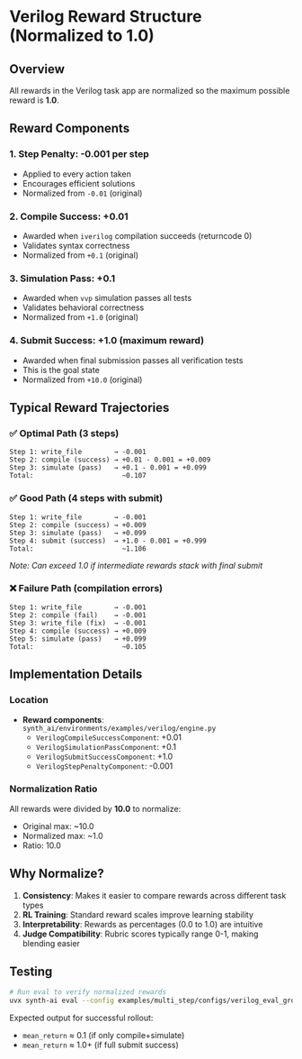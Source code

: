 # Verilog Reward Structure (Normalized to 1.0)

## Overview
All rewards in the Verilog task app are normalized so the maximum possible reward is **1.0**.

## Reward Components

### 1. Step Penalty: **-0.001** per step
- Applied to every action taken
- Encourages efficient solutions
- Normalized from `-0.01` (original)

### 2. Compile Success: **+0.01**
- Awarded when `iverilog` compilation succeeds (returncode 0)
- Validates syntax correctness
- Normalized from `+0.1` (original)

### 3. Simulation Pass: **+0.1**
- Awarded when `vvp` simulation passes all tests
- Validates behavioral correctness
- Normalized from `+1.0` (original)

### 4. Submit Success: **+1.0** (maximum reward)
- Awarded when final submission passes all verification tests
- This is the goal state
- Normalized from `+10.0` (original)

## Typical Reward Trajectories

### ✅ Optimal Path (3 steps)
```
Step 1: write_file        → -0.001
Step 2: compile (success) → +0.01 - 0.001 = +0.009
Step 3: simulate (pass)   → +0.1 - 0.001 = +0.099
Total:                      ~0.107
```

### ✅ Good Path (4 steps with submit)
```
Step 1: write_file        → -0.001
Step 2: compile (success) → +0.009
Step 3: simulate (pass)   → +0.099
Step 4: submit (success)  → +1.0 - 0.001 = +0.999
Total:                      ~1.106
```
*Note: Can exceed 1.0 if intermediate rewards stack with final submit*

### ❌ Failure Path (compilation errors)
```
Step 1: write_file        → -0.001
Step 2: compile (fail)    → -0.001
Step 3: write_file (fix)  → -0.001
Step 4: compile (success) → +0.009
Step 5: simulate (pass)   → +0.099
Total:                      ~0.105
```

## Implementation Details

### Location
- **Reward components**: `synth_ai/environments/examples/verilog/engine.py`
  - `VerilogCompileSuccessComponent`: +0.01
  - `VerilogSimulationPassComponent`: +0.1
  - `VerilogSubmitSuccessComponent`: +1.0
  - `VerilogStepPenaltyComponent`: -0.001

### Normalization Ratio
All rewards were divided by **10.0** to normalize:
- Original max: ~10.0
- Normalized max: ~1.0
- Ratio: 10.0

## Why Normalize?

1. **Consistency**: Makes it easier to compare rewards across different task types
2. **RL Training**: Standard reward scales improve learning stability
3. **Interpretability**: Rewards as percentages (0.0 to 1.0) are intuitive
4. **Judge Compatibility**: Rubric scores typically range 0-1, making blending easier

## Testing
```bash
# Run eval to verify normalized rewards
uvx synth-ai eval --config examples/multi_step/configs/verilog_eval_groq_qwen32b.toml
```

Expected output for successful rollout:
- `mean_return` ≈ 0.1 (if only compile+simulate)
- `mean_return` ≈ 1.0+ (if full submit success)


